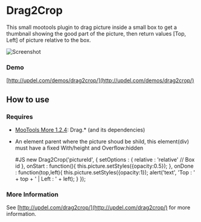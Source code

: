 Drag2Crop
===========

This small mootools plugin to drag picture inside a small box to get a thumbnail showing the good part of the picture, then return values [Top, Left] of picture relative to the box.

![Screenshot](http://updel.com/demos/drag2crop/screen.png)

### Demo

[http://updel.com/demos/drag2crop/](http://updel.com/demos/drag2crop/)

How to use
----------

### Requires

* [MooTools More 1.2.4](http://mootools.net/more): Drag.* (and its dependencies)

- An element parent where the picture shoud be shild, this element(div) must have a fixed With/height and Overflow:hidden

	#JS
		new Drag2Crop('pictureId', {
			setOptions	:    {
				relative 	: 	'relative' // Box id
			},
			onStart		:    function(){
				this.picture.setStyles({opacity:0.5});
			},
			onDone      :    function(top,left){
				this.picture.setStyles({opacity:1});
				alert('text', 'Top : ' + top + ' | Left : ' + left);
			}
		});
	
### More Information

See [http://updel.com/drag2crop/](http://updel.com/drag2crop/) for more information.
	
